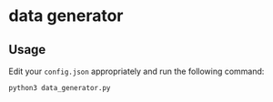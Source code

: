 # data generator

## Usage

Edit your `config.json` appropriately and run the following command:

```bash
python3 data_generator.py
```
